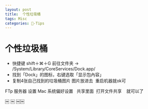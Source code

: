 ```yaml
---
layout: post
title:  个性垃圾桶
tags: Misc
categories: -Tips
---
```

# 个性垃圾桶
- 快捷键 shift＋⌘＋G  前往文件夹 → /System/Library/CoreServices/Dock.app/
- 找到「Dock」的图标，右键选取「显示包內容」 
- 复制4张自己找到的垃圾桶图片 图片放进去  重启机器就ok可 


FTp 服务器 设置
Mac 系统偏好设置   共享里面  打开文件共享    就可以了

￼    ￼     ￼￼

